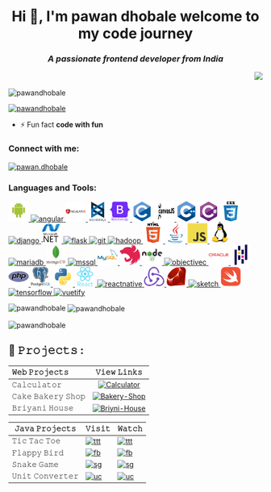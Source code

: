 <h1 align="center"><b>Hi 👋, I'm pawan dhobale welcome to my code journey</b></h1>
<h3 align="center"><i>A passionate frontend developer from India</i></h3>
<p align="right"><img src="https://tse1.mm.bing.net/th?id=OIP.zVnWJtyGOX_kUIDm6ccCfQHaEq&pid=Api&P=0&h=180"/></p>

<p align="left"> <img src="https://komarev.com/ghpvc/?username=pawandhobale&label=Profile%20views&color=0e75b6&style=flat" alt="pawandhobale" /> </p>

<p align="left"> <a href="https://github.com/ryo-ma/github-profile-trophy"><img src="https://github-profile-trophy.vercel.app/?username=pawandhobale" alt="pawandhobale" /></a> </p>

- ⚡ Fun fact **code with fun**

<h3 align="left">Connect with me:</h3>
<p align="left">
<a href="https://instagram.com/pawan.dhobale" target="blank"><img align="center" src="https://raw.githubusercontent.com/rahuldkjain/github-profile-readme-generator/master/src/images/icons/Social/instagram.svg" alt="pawan.dhobale" height="30" width="40" /></a>
</p>

<h3 align="left">Languages and Tools:</h3>
<p align="left"> <a href="https://developer.android.com" target="_blank" rel="noreferrer"> <img src="https://raw.githubusercontent.com/devicons/devicon/master/icons/android/android-original-wordmark.svg" alt="android" width="40" height="40"/> </a> <a href="https://angular.io" target="_blank" rel="noreferrer"> <img src="https://angular.io/assets/images/logos/angular/angular.svg" alt="angular" width="40" height="40"/> </a> <a href="https://angular.io" target="_blank" rel="noreferrer"> <img src="https://raw.githubusercontent.com/devicons/devicon/master/icons/angularjs/angularjs-original-wordmark.svg" alt="angularjs" width="40" height="40"/> </a> <a href="https://backbonejs.org" target="_blank" rel="noreferrer"> <img src="https://raw.githubusercontent.com/devicons/devicon/master/icons/backbonejs/backbonejs-original-wordmark.svg" alt="backbonejs" width="40" height="40"/> </a> <a href="https://getbootstrap.com" target="_blank" rel="noreferrer"> <img src="https://raw.githubusercontent.com/devicons/devicon/master/icons/bootstrap/bootstrap-plain-wordmark.svg" alt="bootstrap" width="40" height="40"/> </a> <a href="https://www.cprogramming.com/" target="_blank" rel="noreferrer"> <img src="https://raw.githubusercontent.com/devicons/devicon/master/icons/c/c-original.svg" alt="c" width="40" height="40"/> </a> <a href="https://canvasjs.com" target="_blank" rel="noreferrer"> <img src="https://raw.githubusercontent.com/Hardik0307/Hardik0307/master/assets/canvasjs-charts.svg" alt="canvasjs" width="40" height="40"/> </a> <a href="https://www.w3schools.com/cpp/" target="_blank" rel="noreferrer"> <img src="https://raw.githubusercontent.com/devicons/devicon/master/icons/cplusplus/cplusplus-original.svg" alt="cplusplus" width="40" height="40"/> </a> <a href="https://www.w3schools.com/cs/" target="_blank" rel="noreferrer"> <img src="https://raw.githubusercontent.com/devicons/devicon/master/icons/csharp/csharp-original.svg" alt="csharp" width="40" height="40"/> </a> <a href="https://www.w3schools.com/css/" target="_blank" rel="noreferrer"> <img src="https://raw.githubusercontent.com/devicons/devicon/master/icons/css3/css3-original-wordmark.svg" alt="css3" width="40" height="40"/> </a> <a href="https://www.djangoproject.com/" target="_blank" rel="noreferrer"> <img src="https://cdn.worldvectorlogo.com/logos/django.svg" alt="django" width="40" height="40"/> </a> <a href="https://dotnet.microsoft.com/" target="_blank" rel="noreferrer"> <img src="https://raw.githubusercontent.com/devicons/devicon/master/icons/dot-net/dot-net-original-wordmark.svg" alt="dotnet" width="40" height="40"/> </a> <a href="https://flask.palletsprojects.com/" target="_blank" rel="noreferrer"> <img src="https://www.vectorlogo.zone/logos/pocoo_flask/pocoo_flask-icon.svg" alt="flask" width="40" height="40"/> </a> <a href="https://git-scm.com/" target="_blank" rel="noreferrer"> <img src="https://www.vectorlogo.zone/logos/git-scm/git-scm-icon.svg" alt="git" width="40" height="40"/> </a> <a href="https://hadoop.apache.org/" target="_blank" rel="noreferrer"> <img src="https://www.vectorlogo.zone/logos/apache_hadoop/apache_hadoop-icon.svg" alt="hadoop" width="40" height="40"/> </a> <a href="https://www.w3.org/html/" target="_blank" rel="noreferrer"> <img src="https://raw.githubusercontent.com/devicons/devicon/master/icons/html5/html5-original-wordmark.svg" alt="html5" width="40" height="40"/> </a> <a href="https://www.java.com" target="_blank" rel="noreferrer"> <img src="https://raw.githubusercontent.com/devicons/devicon/master/icons/java/java-original.svg" alt="java" width="40" height="40"/> </a> <a href="https://developer.mozilla.org/en-US/docs/Web/JavaScript" target="_blank" rel="noreferrer"> <img src="https://raw.githubusercontent.com/devicons/devicon/master/icons/javascript/javascript-original.svg" alt="javascript" width="40" height="40"/> </a> <a href="https://www.linux.org/" target="_blank" rel="noreferrer"> <img src="https://raw.githubusercontent.com/devicons/devicon/master/icons/linux/linux-original.svg" alt="linux" width="40" height="40"/> </a> <a href="https://mariadb.org/" target="_blank" rel="noreferrer"> <img src="https://www.vectorlogo.zone/logos/mariadb/mariadb-icon.svg" alt="mariadb" width="40" height="40"/> </a> <a href="https://www.mongodb.com/" target="_blank" rel="noreferrer"> <img src="https://raw.githubusercontent.com/devicons/devicon/master/icons/mongodb/mongodb-original-wordmark.svg" alt="mongodb" width="40" height="40"/> </a> <a href="https://www.microsoft.com/en-us/sql-server" target="_blank" rel="noreferrer"> <img src="https://www.svgrepo.com/show/303229/microsoft-sql-server-logo.svg" alt="mssql" width="40" height="40"/> </a> <a href="https://www.mysql.com/" target="_blank" rel="noreferrer"> <img src="https://raw.githubusercontent.com/devicons/devicon/master/icons/mysql/mysql-original-wordmark.svg" alt="mysql" width="40" height="40"/> </a> <a href="https://nestjs.com/" target="_blank" rel="noreferrer"> <img src="https://raw.githubusercontent.com/devicons/devicon/master/icons/nestjs/nestjs-plain.svg" alt="nestjs" width="40" height="40"/> </a> <a href="https://nodejs.org" target="_blank" rel="noreferrer"> <img src="https://raw.githubusercontent.com/devicons/devicon/master/icons/nodejs/nodejs-original-wordmark.svg" alt="nodejs" width="40" height="40"/> </a> <a href="https://developer.apple.com/library/archive/documentation/Cocoa/Conceptual/ProgrammingWithObjectiveC/Introduction/Introduction.html" target="_blank" rel="noreferrer"> <img src="https://www.vectorlogo.zone/logos/apple_objectivec/apple_objectivec-icon.svg" alt="objectivec" width="40" height="40"/> </a> <a href="https://www.oracle.com/" target="_blank" rel="noreferrer"> <img src="https://raw.githubusercontent.com/devicons/devicon/master/icons/oracle/oracle-original.svg" alt="oracle" width="40" height="40"/> </a> <a href="https://pandas.pydata.org/" target="_blank" rel="noreferrer"> <img src="https://raw.githubusercontent.com/devicons/devicon/2ae2a900d2f041da66e950e4d48052658d850630/icons/pandas/pandas-original.svg" alt="pandas" width="40" height="40"/> </a> <a href="https://www.php.net" target="_blank" rel="noreferrer"> <img src="https://raw.githubusercontent.com/devicons/devicon/master/icons/php/php-original.svg" alt="php" width="40" height="40"/> </a> <a href="https://www.postgresql.org" target="_blank" rel="noreferrer"> <img src="https://raw.githubusercontent.com/devicons/devicon/master/icons/postgresql/postgresql-original-wordmark.svg" alt="postgresql" width="40" height="40"/> </a> <a href="https://www.python.org" target="_blank" rel="noreferrer"> <img src="https://raw.githubusercontent.com/devicons/devicon/master/icons/python/python-original.svg" alt="python" width="40" height="40"/> </a> <a href="https://reactjs.org/" target="_blank" rel="noreferrer"> <img src="https://raw.githubusercontent.com/devicons/devicon/master/icons/react/react-original-wordmark.svg" alt="react" width="40" height="40"/> </a> <a href="https://reactnative.dev/" target="_blank" rel="noreferrer"> <img src="https://reactnative.dev/img/header_logo.svg" alt="reactnative" width="40" height="40"/> </a> <a href="https://redux.js.org" target="_blank" rel="noreferrer"> <img src="https://raw.githubusercontent.com/devicons/devicon/master/icons/redux/redux-original.svg" alt="redux" width="40" height="40"/> </a> <a href="https://www.ruby-lang.org/en/" target="_blank" rel="noreferrer"> <img src="https://raw.githubusercontent.com/devicons/devicon/master/icons/ruby/ruby-original.svg" alt="ruby" width="40" height="40"/> </a> <a href="https://www.sketch.com/" target="_blank" rel="noreferrer"> <img src="https://www.vectorlogo.zone/logos/sketchapp/sketchapp-icon.svg" alt="sketch" width="40" height="40"/> </a> <a href="https://developer.apple.com/swift/" target="_blank" rel="noreferrer"> <img src="https://raw.githubusercontent.com/devicons/devicon/master/icons/swift/swift-original.svg" alt="swift" width="40" height="40"/> </a> <a href="https://www.tensorflow.org" target="_blank" rel="noreferrer"> <img src="https://www.vectorlogo.zone/logos/tensorflow/tensorflow-icon.svg" alt="tensorflow" width="40" height="40"/> </a> <a href="https://vuetifyjs.com/en/" target="_blank" rel="noreferrer"> <img src="https://bestofjs.org/logos/vuetify.svg" alt="vuetify" width="40" height="40"/> </a> </p>

<p><img align="left" src="https://github-readme-stats.vercel.app/api/top-langs?username=pawandhobale&show_icons=true&locale=en&layout=compact" alt="pawandhobale" /></p>

<p>&nbsp;<img align="center" src="https://github-readme-stats.vercel.app/api?username=pawandhobale&show_icons=true&locale=en" alt="pawandhobale" /></p>

<p><img align="center" src="https://github-readme-streak-stats.herokuapp.com/?user=pawandhobale&" alt="pawandhobale" /></p>

## 🥇 𝙿𝚛𝚘𝚓𝚎𝚌𝚝𝚜 :

|  𝚆𝚎𝚋 𝙿𝚛𝚘𝚓𝚎𝚌𝚝𝚜    | 𝚅𝚒𝚎𝚠 𝙻𝚒𝚗𝚔𝚜|
|:-------------------|:----------:|
| 𝙲𝚊𝚕𝚌𝚞𝚕𝚊𝚝𝚘𝚛         |[![Calculator](https://img.shields.io/badge/Visit-blue.svg)](https://sahildprojects.github.io/Calculator/)|
| 𝙲𝚊𝚔𝚎 𝙱𝚊𝚔𝚎𝚛𝚢 𝚂𝚑𝚘𝚙   |[![Bakery-Shop](https://img.shields.io/badge/Visit-blue.svg)](https://sahildprojects.github.io/Trisha_Bakers/)|
| 𝙱𝚛𝚒𝚢𝚊𝚗𝚒 𝙷𝚘𝚞𝚜𝚎      |[![Briyni-House](https://img.shields.io/badge/Visit-blue.svg)](https://sahildprojects.github.io/The-Famous-Briyani-Bro-s/)|

|𝙹𝚊𝚟𝚊 𝙿𝚛𝚘𝚓𝚎𝚌𝚝𝚜|𝚅𝚒𝚜𝚒𝚝| 𝚆𝚊𝚝𝚌𝚑|
|-------------|-----|------|
|𝚃𝚒𝚌 𝚃𝚊𝚌 𝚃𝚘𝚎|[![ttt](https://img.shields.io/badge/Visit-blue.svg)](https://github.com/SAHILDUDHAL21/Tic-Tac-Toe)|[![ttt](https://img.shields.io/badge/Watch-red.svg)](https://youtu.be/ET7_fzSKBBM?si=TqP5bXTX8wkm-JVj)|
|𝙵𝚕𝚊𝚙𝚙𝚢 𝙱𝚒𝚛𝚍|[![fb](https://img.shields.io/badge/Visit-blue.svg)](https://github.com/SAHILDUDHAL21/Flappy-Bird)|[![fb](https://img.shields.io/badge/Watch-red.svg)](https://youtu.be/ET7_fzSKBBM?si=TqP5bXTX8wkm-JVj)|
|𝚂𝚗𝚊𝚔𝚎 𝙶𝚊𝚖𝚎|[![sg](https://img.shields.io/badge/Visit-blue.svg)](https://github.com/SAHILDUDHAL21/Snake-Game)|[![sg](https://img.shields.io/badge/Watch-red.svg)](https://www.youtube.com/watch?v=nRIaHk6XWus)|
|𝚄𝚗𝚒𝚝 𝙲𝚘𝚗𝚟𝚎𝚛𝚝𝚎𝚛| [![uc](https://img.shields.io/badge/Visit-blue.svg)](https://github.com/SAHILDUDHAL21/Unit-Converter)|[![uc](https://img.shields.io/badge/Watch-red.svg)](https://youtu.be/ET7_fzSKBBM?si=TqP5bXTX8wkm-JVj)|
